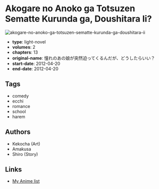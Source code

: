# Akogare no Anoko ga Totsuzen Sematte Kurunda ga, Doushitara Ii?

![akogare-no-anoko-ga-totsuzen-sematte-kurunda-ga-doushitara-ii](https://cdn.myanimelist.net/images/manga/1/97435.jpg)

-   **type**: light-novel
-   **volumes**: 2
-   **chapters**: 13
-   **original-name**: 憧れのあの娘が突然迫ってくるんだが、どうしたらいい？
-   **start-date**: 2012-04-20
-   **end-date**: 2012-04-20

## Tags

-   comedy
-   ecchi
-   romance
-   school
-   harem

## Authors

-   Kekocha (Art)
-   Amakusa
-   Shiro (Story)

## Links

-   [My Anime list](https://myanimelist.net/manga/55939/Akogare_no_Anoko_ga_Totsuzen_Sematte_Kurunda_ga_Doushitara_Ii)
